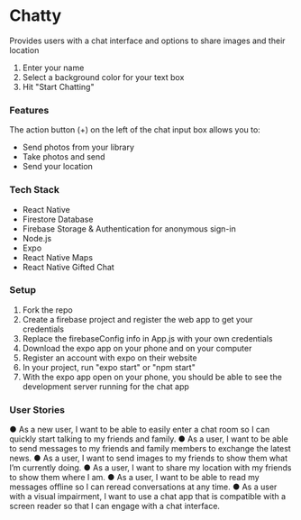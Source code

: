 # Chatty

Provides users with a chat interface and options to share images and their location

1. Enter your name
2. Select a background color for your text box
3. Hit "Start Chatting"

### Features

The action button (+) on the left of the chat input box allows you to:

- Send photos from your library
- Take photos and send
- Send your location

### Tech Stack

- React Native
- Firestore Database
- Firebase Storage & Authentication for anonymous sign-in
- Node.js
- Expo
- React Native Maps
- React Native Gifted Chat

### Setup

1. Fork the repo
2. Create a firebase project and register the web app to get your credentials
3. Replace the firebaseConfig info in App.js with your own credentials
4. Download the expo app on your phone and on your computer
5. Register an account with expo on their website
6. In your project, run "expo start" or "npm start"
7. With the expo app open on your phone, you should be able to see the development server running for the chat app

### User Stories

● As a new user, I want to be able to easily enter a chat room so I can quickly start talking to my
friends and family.
● As a user, I want to be able to send messages to my friends and family members to exchange
the latest news.
● As a user, I want to send images to my friends to show them what I’m currently doing.
● As a user, I want to share my location with my friends to show them where I am.
● As a user, I want to be able to read my messages offline so I can reread conversations at any
time.
● As a user with a visual impairment, I want to use a chat app that is compatible with a screen
reader so that I can engage with a chat interface.
